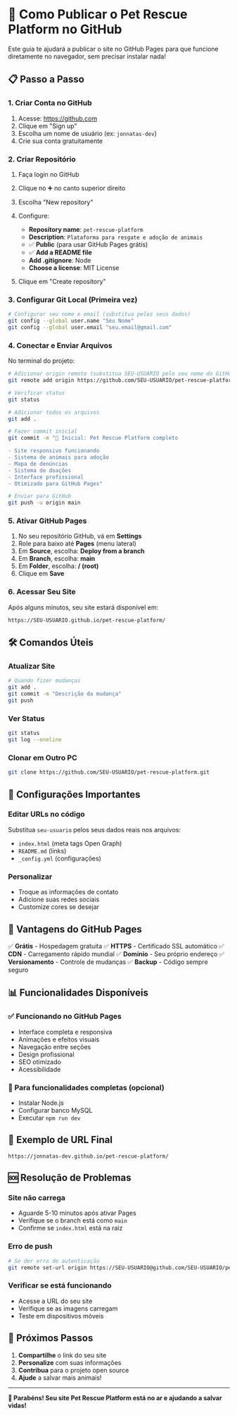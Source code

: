 # 🚀 Como Publicar o Pet Rescue Platform no GitHub

Este guia te ajudará a publicar o site no GitHub Pages para que funcione diretamente no navegador, sem precisar instalar nada!

## 📋 Passo a Passo

### 1. Criar Conta no GitHub

1. Acesse: https://github.com
2. Clique em "Sign up" 
3. Escolha um nome de usuário (ex: `jonnatas-dev`)
4. Crie sua conta gratuitamente

### 2. Criar Repositório

1. Faça login no GitHub
2. Clique no ➕ no canto superior direito
3. Escolha "New repository"
4. Configure:
   - **Repository name**: `pet-rescue-platform`
   - **Description**: `Plataforma para resgate e adoção de animais`
   - ✅ **Public** (para usar GitHub Pages grátis)
   - ✅ **Add a README file**
   - **Add .gitignore**: Node
   - **Choose a license**: MIT License

5. Clique em "Create repository"

### 3. Configurar Git Local (Primeira vez)

```bash
# Configurar seu nome e email (substitua pelos seus dados)
git config --global user.name "Seu Nome"
git config --global user.email "seu.email@gmail.com"
```

### 4. Conectar e Enviar Arquivos

No terminal do projeto:

```bash
# Adicionar origin remoto (substitua SEU-USUARIO pelo seu nome do GitHub)
git remote add origin https://github.com/SEU-USUARIO/pet-rescue-platform.git

# Verificar status
git status

# Adicionar todos os arquivos
git add .

# Fazer commit inicial
git commit -m "🐾 Inicial: Pet Rescue Platform completo

- Site responsivo funcionando
- Sistema de animais para adoção  
- Mapa de denúncias
- Sistema de doações
- Interface profissional
- Otimizado para GitHub Pages"

# Enviar para GitHub
git push -u origin main
```

### 5. Ativar GitHub Pages

1. No seu repositório GitHub, vá em **Settings**
2. Role para baixo até **Pages** (menu lateral)
3. Em **Source**, escolha: **Deploy from a branch**
4. Em **Branch**, escolha: **main**
5. Em **Folder**, escolha: **/ (root)**
6. Clique em **Save**

### 6. Acessar Seu Site

Após alguns minutos, seu site estará disponível em:
```
https://SEU-USUARIO.github.io/pet-rescue-platform/
```

## 🛠️ Comandos Úteis

### Atualizar Site
```bash
# Quando fizer mudanças
git add .
git commit -m "Descrição da mudança"
git push
```

### Ver Status
```bash
git status
git log --oneline
```

### Clonar em Outro PC
```bash
git clone https://github.com/SEU-USUARIO/pet-rescue-platform.git
```

## 📱 Configurações Importantes

### Editar URLs no código
Substitua `seu-usuario` pelos seus dados reais nos arquivos:
- `index.html` (meta tags Open Graph)
- `README.md` (links)
- `_config.yml` (configurações)

### Personalizar
- Troque as informações de contato
- Adicione suas redes sociais
- Customize cores se desejar

## 🌟 Vantagens do GitHub Pages

✅ **Grátis** - Hospedagem gratuita
✅ **HTTPS** - Certificado SSL automático
✅ **CDN** - Carregamento rápido mundial
✅ **Domínio** - Seu próprio endereço
✅ **Versionamento** - Controle de mudanças
✅ **Backup** - Código sempre seguro

## 📊 Funcionalidades Disponíveis

### ✅ Funcionando no GitHub Pages
- Interface completa e responsiva
- Animações e efeitos visuais
- Navegação entre seções
- Design profissional
- SEO otimizado
- Acessibilidade

### 🔄 Para funcionalidades completas (opcional)
- Instalar Node.js
- Configurar banco MySQL
- Executar `npm run dev`

## 🎯 Exemplo de URL Final
```
https://jonnatas-dev.github.io/pet-rescue-platform/
```

## 🆘 Resolução de Problemas

### Site não carrega
- Aguarde 5-10 minutos após ativar Pages
- Verifique se o branch está como `main`
- Confirme se `index.html` está na raiz

### Erro de push
```bash
# Se der erro de autenticação
git remote set-url origin https://SEU-USUARIO@github.com/SEU-USUARIO/pet-rescue-platform.git
```

### Verificar se está funcionando
- Acesse a URL do seu site
- Verifique se as imagens carregam
- Teste em dispositivos móveis

## 🎉 Próximos Passos

1. **Compartilhe** o link do seu site
2. **Personalize** com suas informações
3. **Contribua** para o projeto open source
4. **Ajude** a salvar mais animais!

---

**🐾 Parabéns! Seu site Pet Rescue Platform está no ar e ajudando a salvar vidas!**
